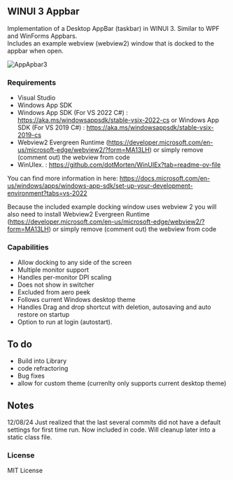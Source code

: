 ## WINUI 3 Appbar
Implementation of a Desktop AppBar (taskbar) in WINUI 3. Similar to WPF and WinForms Appbars.  
Includes an example webview (webview2) window that is docked to the appbar when open.

![AppApbar3](https://github.com/user-attachments/assets/4b9c7b84-c161-4bde-a1c3-b916f0bee4cf)

### Requirements
- Visual Studio
- Windows App SDK
- Windows App SDK (For VS 2022 C#) : https://aka.ms/windowsappsdk/stable-vsix-2022-cs or Windows App SDK (For VS 2019 C#) : https://aka.ms/windowsappsdk/stable-vsix-2019-cs
- Webview2 Evergreen Runtime (https://developer.microsoft.com/en-us/microsoft-edge/webview2/?form=MA13LH) or simply remove (comment out) the webview from code 
- WinUIex.  : https://github.com/dotMorten/WinUIEx?tab=readme-ov-file

You can find more information in here: https://docs.microsoft.com/en-us/windows/apps/windows-app-sdk/set-up-your-development-environment?tabs=vs-2022

Because the included example docking window uses webview 2 you will also need to install Webview2 Evergreen Runtime (https://developer.microsoft.com/en-us/microsoft-edge/webview2/?form=MA13LH) or simply remove (comment out) the webview from code 



### Capabilities
- Allow docking to any side of the screen
- Multiple monitor support
- Handles per-monitor DPI scaling
- Does not show in switcher
- Excluded from aero peek
- Follows current Windows desktop theme
- Handles Drag and drop shortcut with deletion, autosaving and auto restore on startup
- Option to run at login (autostart).
## To do
- Build into Library
- code refractoring
- Bug fixes
- allow for custom theme (currenlty only supports current desktop theme)

## Notes
12/08/24  Just realized that the last several commits did not have a default settings for first time run.  Now included in code.  Will cleanup later into a static class file.

### License
MIT License

